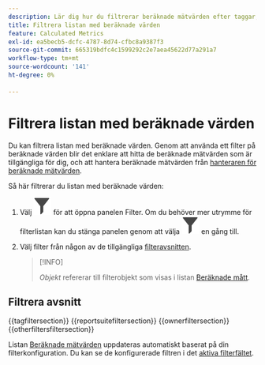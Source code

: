 ```yaml
---
description: Lär dig hur du filtrerar beräknade mätvärden efter taggar, rapportserie, ägare och andra filter.
title: Filtrera listan med beräknade värden
feature: Calculated Metrics
exl-id: ea5becb5-dcfc-4787-8d74-cfbc8a9387f3
source-git-commit: 665319bdfc4c1599292c2e7aea45622d77a291a7
workflow-type: tm+mt
source-wordcount: '141'
ht-degree: 0%

---
```


# Filtrera listan med beräknade värden

Du kan filtrera listan med beräknade värden. Genom att använda ett filter på beräknade värden blir det enklare att hitta de beräknade mätvärden som är tillgängliga för dig, och att hantera beräknade mätvärden från [hanteraren för beräknade mätvärden](cm-manager.md).


Så här filtrerar du listan med beräknade värden:

1. Välj ![Filter](/help/assets/icons/Filter.svg) för att öppna panelen Filter. Om du behöver mer utrymme för filterlistan kan du stänga panelen genom att välja ![Filter](/help/assets/icons/Filter.svg) en gång till.
1. Välj filter från någon av de tillgängliga [filteravsnitten](#filter-sections).

   >[!INFO]
   >
   >*Objekt* refererar till filterobjekt som visas i listan [Beräknade mått](cm-manager.md#filters-list).
   > 

## Filtrera avsnitt

{{tagfiltersection}}
{{reportsuitefiltersection}}
{{ownerfiltersection}}
{{otherfiltersfiltersection}}


Listan [Beräknade mätvärden](cm-manager.md#filters-list) uppdateras automatiskt baserat på din filterkonfiguration. Du kan se de konfigurerade filtren i det [aktiva filterfältet](cm-manager.md#active-filter-bar).



<!--
# Filter calculated metrics

Filter by tags, owners, and other filters (Show All, Mine, Shared With me, Favorites, and Approved.)

Filtering makes it easier to search for calculated metrics in the segment rail.

1. In Adobe Analytics, select the **[!UICONTROL Components]** tab, then select **[!UICONTROL Calculated metrics]**. 

1. In the Calculated metrics manager, click the **[!UICONTROL Filters]** icon:  ![](https://spectrum.adobe.com/static/icons/workflow_18/Smock_Filter_18_N.svg)

   ![](assets/filtering.png)

1. The following filters are available:

   |  Filter Name  | Description  |
   |---|---|
   |  Tags  |Lets you filter on calculated metrics with specific [tags](/help/components/calculated-metrics/workflow/cm-tagging.md). The Tags column is shown by default.  |
   |  Owners  | Lets you filter calculated metrics by owner.  |
   | Report suite | Lets you filter calculated metrics by report suite. |
   |  Other Filters > Show All  | **(Admin only)** Shows all calculated metrics, their owner, and the last date they were modified.  |
   |  Other Filters > Mine  | Shows all calculated metrics that you own.  |
   |  Other Filters > Shared with me  |Shows all calculated metrics that others [shared](/help/components/calculated-metrics/workflow/cm-sharing.md) with you.  |
   |  Other Filters > Favorites  |Shows all calculated metrics you marked as [Favorites](/help/components/segmentation/segmentation-workflow/t-seg-favorite.md).  |
   |  Other Filters > Approved  |Shows all officially [approved](/help/components/calculated-metrics/workflow/cm-approving.md) calculated metrics.  |
   |  Search calculated metrics  | Lets you search for calculated metrics by name.  |

   -->
